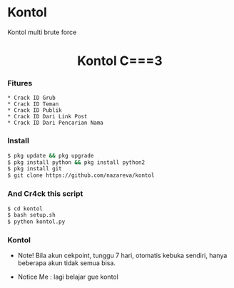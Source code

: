 # Kontol
Kontol multi brute force

<h1 align="center">
    Kontol C===3

### Fitures
```
* Crack ID Grub
* Crack ID Teman
* Crack ID Publik
* Crack ID Dari Link Post
* Crack ID Dari Pencarian Nama
```
### Install
```bash
$ pkg update && pkg upgrade
$ pkg install python && pkg install python2
$ pkg install git
$ git clone https://github.com/nazareva/kontol
```
### And Cr4ck this script
```bash
$ cd kontol
$ bash setup.sh
$ python kontol.py
```

### Kontol
* Note! Bila akun cekpoint, tunggu 7 hari, otomatis kebuka sendiri, hanya beberapa akun tidak semua bisa.

* Notice Me : lagi belajar gue kontol
